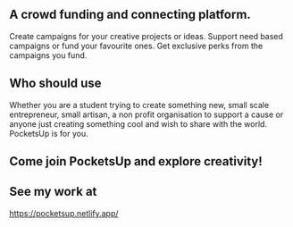 ## A crowd funding and connecting platform.
Create campaigns for your creative projects or ideas. Support need based campaigns or fund your favourite ones.
Get exclusive perks from the campaigns you fund.

## Who should use
Whether you are a student trying to create something new, small scale entrepreneur, small artisan, a non profit organisation to support a cause or anyone just creating something cool and wish to share with the world. PocketsUp is for you.

## Come join PocketsUp and explore creativity!

## See my work at
https://pocketsup.netlify.app/
